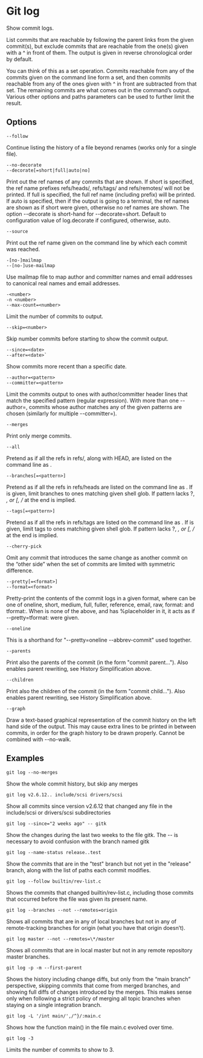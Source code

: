 # Git log

Show commit logs.

List commits that are reachable by following the parent links from the given commit(s), but exclude commits that are reachable from the one(s) given with a ^ in front of them. The output is given in reverse chronological order by default.

You can think of this as a set operation. Commits reachable from any of the commits given on the command line form a set, and then commits reachable from any of the ones given with ^ in front are subtracted from that set. The remaining commits are what comes out in the command’s output. Various other options and paths parameters can be used to further limit the result.

## Options

```
--follow
```

Continue listing the history of a file beyond renames (works only for a single file).

```
--no-decorate
--decorate[=short|full|auto|no]
```

Print out the ref names of any commits that are shown. If short is specified, the ref name prefixes refs/heads/, refs/tags/ and refs/remotes/ will not be printed. If full is specified, the full ref name (including prefix) will be printed. If auto is specified, then if the output is going to a terminal, the ref names are shown as if short were given, otherwise no ref names are shown. The option --decorate is short-hand for --decorate=short. Default to configuration value of log.decorate if configured, otherwise, auto.

```
--source
```

Print out the ref name given on the command line by which each commit was reached.

```
-[no-]mailmap
--[no-]use-mailmap
```

Use mailmap file to map author and committer names and email addresses to canonical real names and email addresses.

```
-<number>
-n <number>
--max-count=<number>
```

Limit the number of commits to output.

```
--skip=<number>

```

Skip number commits before starting to show the commit output.

```
--since=<date>
--after=<date>`
```

Show commits more recent than a specific date.

```
--author=<pattern>
--committer=<pattern>
```

Limit the commits output to ones with author/committer header lines that match the specified pattern (regular expression). With more than one --author=<pattern>, commits whose author matches any of the given patterns are chosen (similarly for multiple --committer=<pattern>).

```
--merges
```

Print only merge commits.

```
--all
```

Pretend as if all the refs in refs/, along with HEAD, are listed on the command line as <commit>.

```
--branches[=<pattern>]
```

Pretend as if all the refs in refs/heads are listed on the command line as <commit>. If <pattern> is given, limit branches to ones matching given shell glob. If pattern lacks ?, _, or [, /_ at the end is implied.

```
--tags[=<pattern>]
```

Pretend as if all the refs in refs/tags are listed on the command line as <commit>. If <pattern> is given, limit tags to ones matching given shell glob. If pattern lacks ?, _, or [, /_ at the end is implied.

```
--cherry-pick
```

Omit any commit that introduces the same change as another commit on the “other side” when the set of commits are limited with symmetric difference.

```
--pretty[=<format>]
--format=<format>
```

Pretty-print the contents of the commit logs in a given format, where <format> can be one of oneline, short, medium, full, fuller, reference, email, raw, format:<string> and tformat:<string>. When <format> is none of the above, and has %placeholder in it, it acts as if --pretty=tformat:<format> were given.

```
--oneline
```

This is a shorthand for "--pretty=oneline --abbrev-commit" used together.

```
--parents
```

Print also the parents of the commit (in the form "commit parent…​"). Also enables parent rewriting, see History Simplification above.

```
--children
```

Print also the children of the commit (in the form "commit child…​"). Also enables parent rewriting, see History Simplification above.

```
--graph
```

Draw a text-based graphical representation of the commit history on the left hand side of the output. This may cause extra lines to be printed in between commits, in order for the graph history to be drawn properly. Cannot be combined with --no-walk.

## Examples

```
git log --no-merges
```

Show the whole commit history, but skip any merges

```
git log v2.6.12.. include/scsi drivers/scsi
```

Show all commits since version v2.6.12 that changed any file in the include/scsi or drivers/scsi subdirectories

```
git log --since="2 weeks ago" -- gitk
```

Show the changes during the last two weeks to the file gitk. The -- is necessary to avoid confusion with the branch named gitk

```
git log --name-status release..test
```

Show the commits that are in the "test" branch but not yet in the "release" branch, along with the list of paths each commit modifies.

```
git log --follow builtin/rev-list.c
```

Shows the commits that changed builtin/rev-list.c, including those commits that occurred before the file was given its present name.

```
git log --branches --not --remotes=origin
```

Shows all commits that are in any of local branches but not in any of remote-tracking branches for origin (what you have that origin doesn’t).

```
git log master --not --remotes=\*/master
```

Shows all commits that are in local master but not in any remote repository master branches.

```
git log -p -m --first-parent
```

Shows the history including change diffs, but only from the “main branch” perspective, skipping commits that come from merged branches, and showing full diffs of changes introduced by the merges. This makes sense only when following a strict policy of merging all topic branches when staying on a single integration branch.

```
git log -L '/int main/',/^}/:main.c
```

Shows how the function main() in the file main.c evolved over time.

```
git log -3
```

Limits the number of commits to show to 3.
